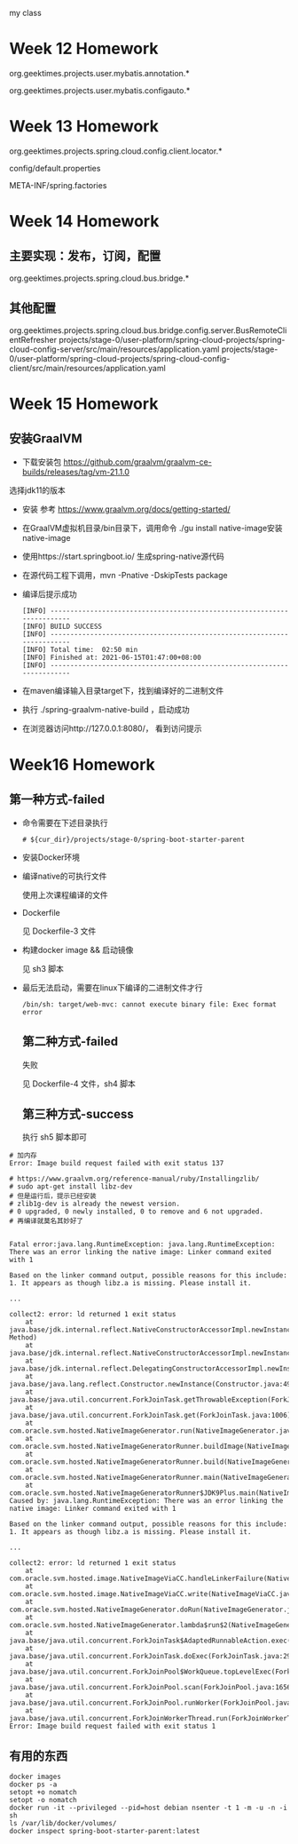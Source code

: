 my class


# Week 12 Homework
org.geektimes.projects.user.mybatis.annotation.*

org.geektimes.projects.user.mybatis.configauto.*


# Week 13 Homework
org.geektimes.projects.spring.cloud.config.client.locator.*

config/default.properties

META-INF/spring.factories


# Week 14 Homework
## 主要实现：发布，订阅，配置
org.geektimes.projects.spring.cloud.bus.bridge.*
## 其他配置
org.geektimes.projects.spring.cloud.bus.bridge.config.server.BusRemoteClientRefresher
projects/stage-0/user-platform/spring-cloud-projects/spring-cloud-config-server/src/main/resources/application.yaml
projects/stage-0/user-platform/spring-cloud-projects/spring-cloud-config-client/src/main/resources/application.yaml



# Week 15 Homework

## 安装GraalVM

- 下载安装包 https://github.com/graalvm/graalvm-ce-builds/releases/tag/vm-21.1.0

选择jdk11的版本

- 安装 参考 https://www.graalvm.org/docs/getting-started/

- 在GraalVM虚拟机目录/bin目录下，调用命令 ./gu install native-image安装 native-image

- 使用https://start.springboot.io/ 生成spring-native源代码

- 在源代码工程下调用，mvn -Pnative -DskipTests package

- 编译后提示成功

  ```
  [INFO] ------------------------------------------------------------------------
  [INFO] BUILD SUCCESS
  [INFO] ------------------------------------------------------------------------
  [INFO] Total time:  02:50 min
  [INFO] Finished at: 2021-06-15T01:47:00+08:00
  [INFO] ------------------------------------------------------------------------
  ```

- 在maven编译输入目录target下，找到编译好的二进制文件
- 执行 ./spring-graalvm-native-build ，启动成功
- 在浏览器访问http://127.0.0.1:8080/，  看到访问提示



# Week16 Homework

## 第一种方式-failed

- 命令需要在下述目录执行

  ```shell
  # ${cur_dir}/projects/stage-0/spring-boot-starter-parent
  ```

- 安装Docker环境

- 编译native的可执行文件

  使用上次课程编译的文件

- Dockerfile

  见 Dockerfile-3 文件

- 构建docker image && 启动镜像

  见 sh3 脚本

- 最后无法启动，需要在linux下编译的二进制文件才行

  ```shell
  /bin/sh: target/web-mvc: cannot execute binary file: Exec format error
  ```

  

  ## 第二种方式-failed

  失败

  见 Dockerfile-4 文件，sh4 脚本

  ## 第三种方式-success

  执行 sh5 脚本即可

```
# 加内存
Error: Image build request failed with exit status 137
```

```
# https://www.graalvm.org/reference-manual/ruby/Installingzlib/
# sudo apt-get install libz-dev
# 但是运行后，提示已经安装
# zlib1g-dev is already the newest version.
# 0 upgraded, 0 newly installed, 0 to remove and 6 not upgraded.
# 再编译就莫名其妙好了


Fatal error:java.lang.RuntimeException: java.lang.RuntimeException: There was an error linking the native image: Linker command exited with 1

Based on the linker command output, possible reasons for this include:
1. It appears as though libz.a is missing. Please install it.

...

collect2: error: ld returned 1 exit status
	at java.base/jdk.internal.reflect.NativeConstructorAccessorImpl.newInstance0(Native Method)
	at java.base/jdk.internal.reflect.NativeConstructorAccessorImpl.newInstance(NativeConstructorAccessorImpl.java:62)
	at java.base/jdk.internal.reflect.DelegatingConstructorAccessorImpl.newInstance(DelegatingConstructorAccessorImpl.java:45)
	at java.base/java.lang.reflect.Constructor.newInstance(Constructor.java:490)
	at java.base/java.util.concurrent.ForkJoinTask.getThrowableException(ForkJoinTask.java:600)
	at java.base/java.util.concurrent.ForkJoinTask.get(ForkJoinTask.java:1006)
	at com.oracle.svm.hosted.NativeImageGenerator.run(NativeImageGenerator.java:499)
	at com.oracle.svm.hosted.NativeImageGeneratorRunner.buildImage(NativeImageGeneratorRunner.java:370)
	at com.oracle.svm.hosted.NativeImageGeneratorRunner.build(NativeImageGeneratorRunner.java:531)
	at com.oracle.svm.hosted.NativeImageGeneratorRunner.main(NativeImageGeneratorRunner.java:119)
	at com.oracle.svm.hosted.NativeImageGeneratorRunner$JDK9Plus.main(NativeImageGeneratorRunner.java:568)
Caused by: java.lang.RuntimeException: There was an error linking the native image: Linker command exited with 1

Based on the linker command output, possible reasons for this include:
1. It appears as though libz.a is missing. Please install it.

...

collect2: error: ld returned 1 exit status
	at com.oracle.svm.hosted.image.NativeImageViaCC.handleLinkerFailure(NativeImageViaCC.java:513)
	at com.oracle.svm.hosted.image.NativeImageViaCC.write(NativeImageViaCC.java:460)
	at com.oracle.svm.hosted.NativeImageGenerator.doRun(NativeImageGenerator.java:710)
	at com.oracle.svm.hosted.NativeImageGenerator.lambda$run$2(NativeImageGenerator.java:495)
	at java.base/java.util.concurrent.ForkJoinTask$AdaptedRunnableAction.exec(ForkJoinTask.java:1407)
	at java.base/java.util.concurrent.ForkJoinTask.doExec(ForkJoinTask.java:290)
	at java.base/java.util.concurrent.ForkJoinPool$WorkQueue.topLevelExec(ForkJoinPool.java:1020)
	at java.base/java.util.concurrent.ForkJoinPool.scan(ForkJoinPool.java:1656)
	at java.base/java.util.concurrent.ForkJoinPool.runWorker(ForkJoinPool.java:1594)
	at java.base/java.util.concurrent.ForkJoinWorkerThread.run(ForkJoinWorkerThread.java:183)
Error: Image build request failed with exit status 1
```







## 有用的东西

```shell
docker images
docker ps -a
setopt +o nomatch
setopt -o nomatch
docker run -it --privileged --pid=host debian nsenter -t 1 -m -u -n -i sh
ls /var/lib/docker/volumes/
docker inspect spring-boot-starter-parent:latest
```

